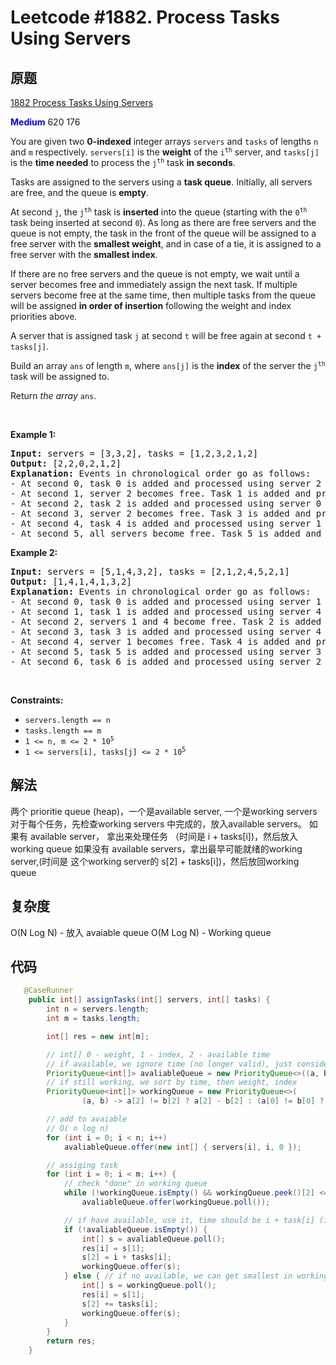 # Leetcode #1882. Process Tasks Using Servers

## 原题

[1882 Process Tasks Using Servers](https://leetcode.com/problems/process-tasks-using-servers/)

**<span style="color:blue">Medium</span>** 620 176

<p>You are given two <strong>0-indexed</strong> integer arrays <code>servers</code> and <code>tasks</code> of lengths <code>n</code>​​​​​​ and <code>m</code>​​​​​​ respectively. <code>servers[i]</code> is the <strong>weight</strong> of the <code>i<sup>​​​​​​th</sup></code>​​​​ server, and <code>tasks[j]</code> is the <strong>time needed</strong> to process the <code>j<sup>​​​​​​th</sup></code>​​​​ task <strong>in seconds</strong>.</p>

<p>Tasks are assigned to the servers using a <strong>task queue</strong>. Initially, all servers are free, and the queue is <strong>empty</strong>.</p>

<p>At second <code>j</code>, the <code>j<sup>th</sup></code> task is <strong>inserted</strong> into the queue (starting with the <code>0<sup>th</sup></code> task being inserted at second <code>0</code>). As long as there are free servers and the queue is not empty, the task in the front of the queue will be assigned to a free server with the <strong>smallest weight</strong>, and in case of a tie, it is assigned to a free server with the <strong>smallest index</strong>.</p>

<p>If there are no free servers and the queue is not empty, we wait until a server becomes free and immediately assign the next task. If multiple servers become free at the same time, then multiple tasks from the queue will be assigned <strong>in order of insertion</strong> following the weight and index priorities above.</p>

<p>A server that is assigned task <code>j</code> at second <code>t</code> will be free again at second <code>t + tasks[j]</code>.</p>

<p>Build an array <code>ans</code>​​​​ of length <code>m</code>, where <code>ans[j]</code> is the <strong>index</strong> of the server the <code>j<sup>​​​​​​th</sup></code> task will be assigned to.</p>

<p>Return <em>the array </em><code>ans</code>​​​​.</p>

<p>&nbsp;</p>
<p><strong>Example 1:</strong></p>

<pre>
<strong>Input:</strong> servers = [3,3,2], tasks = [1,2,3,2,1,2]
<strong>Output:</strong> [2,2,0,2,1,2]
<strong>Explanation: </strong>Events in chronological order go as follows:
- At second 0, task 0 is added and processed using server 2 until second 1.
- At second 1, server 2 becomes free. Task 1 is added and processed using server 2 until second 3.
- At second 2, task 2 is added and processed using server 0 until second 5.
- At second 3, server 2 becomes free. Task 3 is added and processed using server 2 until second 5.
- At second 4, task 4 is added and processed using server 1 until second 5.
- At second 5, all servers become free. Task 5 is added and processed using server 2 until second 7.</pre>

<p><strong>Example 2:</strong></p>

<pre>
<strong>Input:</strong> servers = [5,1,4,3,2], tasks = [2,1,2,4,5,2,1]
<strong>Output:</strong> [1,4,1,4,1,3,2]
<strong>Explanation: </strong>Events in chronological order go as follows: 
- At second 0, task 0 is added and processed using server 1 until second 2.
- At second 1, task 1 is added and processed using server 4 until second 2.
- At second 2, servers 1 and 4 become free. Task 2 is added and processed using server 1 until second 4. 
- At second 3, task 3 is added and processed using server 4 until second 7.
- At second 4, server 1 becomes free. Task 4 is added and processed using server 1 until second 9. 
- At second 5, task 5 is added and processed using server 3 until second 7.
- At second 6, task 6 is added and processed using server 2 until second 7.
</pre>

<p>&nbsp;</p>
<p><strong>Constraints:</strong></p>

<ul>
        <li><code>servers.length == n</code></li>
        <li><code>tasks.length == m</code></li>
        <li><code>1 &lt;= n, m &lt;= 2 * 10<sup>5</sup></code></li>
        <li><code>1 &lt;= servers[i], tasks[j] &lt;= 2 * 10<sup>5</sup></code></li>
</ul>

## 解法

两个 prioritie queue (heap)，一个是available server, 一个是working servers
对于每个任务，先检查working servers 中完成的，放入available servers。
如果有 available server， 拿出来处理任务 （时间是 i + tasks[i])，然后放入working queue
如果没有 available servers，拿出最早可能就绪的working server,(时间是 这个working server的 s[2] + tasks[i])，然后放回working queue

## 复杂度

O(N Log N) - 放入 avaiable queue
O(M Log N) - Working queue

## 代码

```Java
   @CaseRunner
    public int[] assignTasks(int[] servers, int[] tasks) {
        int n = servers.length;
        int m = tasks.length;

        int[] res = new int[m];

        // int[] 0 - weight, 1 - index, 2 - available time
        // if available, we ignore time (no longer valid), just consider weight and index
        PriorityQueue<int[]> avaliableQueue = new PriorityQueue<>((a, b) -> a[0] != b[0] ? a[0] - b[0] : a[1] - b[1]);
        // if still working, we sort by time, then weight, index
        PriorityQueue<int[]> workingQueue = new PriorityQueue<>(
                (a, b) -> a[2] != b[2] ? a[2] - b[2] : (a[0] != b[0] ? a[0] - b[0] : a[1] - b[1]));

        // add to avaiable
        // O( n log n)
        for (int i = 0; i < n; i++)
            avaliableQueue.offer(new int[] { servers[i], i, 0 });

        // assiging task
        for (int i = 0; i < m; i++) {
            // check "done" in working queue
            while (!workingQueue.isEmpty() && workingQueue.peek()[2] <= i)
                avaliableQueue.offer(workingQueue.poll());

            // if have available, use it, time should be i + task[i] (ignore time in s[])
            if (!avaliableQueue.isEmpty()) {
                int[] s = avaliableQueue.poll();
                res[i] = s[1];
                s[2] = i + tasks[i];
                workingQueue.offer(s);
            } else { // if no available, we can get smallest in working queue, however, time should be s[2] (time of running task) + task[i]
                int[] s = workingQueue.poll();
                res[i] = s[1];
                s[2] += tasks[i];
                workingQueue.offer(s);
            }
        }
        return res;
    }


```